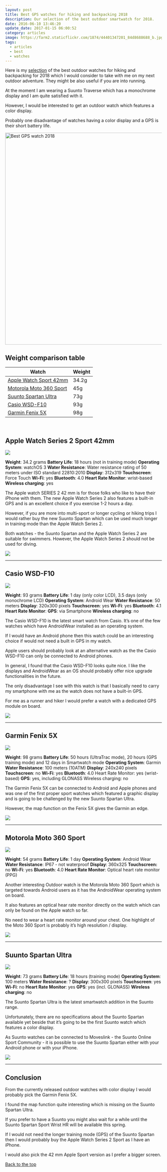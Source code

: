 ```yaml
---
layout: post
title: Best GPS watches for hiking and backpacking 2018
description: Our selection of the best outdoor smartwatch for 2018.
date: 2016-06-10 13:46:20
update_date: 2017-01-15 06:00:52
category: articles
image: https://farm2.staticflickr.com/1874/44401347201_84d8688688_b.jpg
tags:
  - articles
  - best
  - watches
---
```


Here is my <a href="#table">selection</a>  of the best outdoor watches for hiking and backpacking for 2018 which I would consider to take with me on my next outdoor adventure. They might be also useful if you are into running.

At the moment I am wearing a Suunto Traverse which has a monochrome display and I am quite satisfied with it.

However, I would be interested to get an outdoor watch which features a color display.

Probably one disadvantage of watches having a color display and a GPS is their short battery life.


<img src="https://farm2.staticflickr.com/1874/44401347201_84d8688688_b.jpg" width="1024" height="680" alt="Best GPS watch 2018">
<br>
<!--more-->

## <a name="table">Weight comparison table</a>

<div class="table-responsive">
<table class="table table-hover table-bordered list_items">
        <thead>
             <tr>
                <th>Watch</th><th>Weight</th>
             </tr>
        </thead>
        <tbody>
<tr>
<td><a href="http://amzn.to/2jLZIuO" >Apple Watch Sport 42mm</a>
</td>
<td>34.2g
</td>
</tr>
<tr>
<td><a href="http://amzn.to/1t7QAFm" >Motorola Moto 360 Sport</a>
</td>
<td>45g
</td>
</tr>
<tr>
<td><a href="http://amzn.to/2iqbE9B" >Suunto Spartan Ultra</a>
</td>
<td>73g
</td>
</tr>
<tr>
<td><a href="http://amzn.to/1YdNH1H" >Casio WSD-F10</a>
</td>
<td>93g
</td>
</tr>
<tr>
<td><a href="http://amzn.to/2jkTcij" >Garmin Fenix 5X</a>
</td>
<td>98g
</td>
</tr>
</tbody>
</table>
</div>
<br>


## Apple Watch Series 2 Sport 42mm

<a  target="_blank"  href="https://www.amazon.com/gp/product/B01BKSC14I/ref=as_li_tl?ie=UTF8&camp=1789&creative=9325&creativeASIN=B01BKSC14I&linkCode=as2&tag=hikeve-20&linkId=5781bd3b5a1ce59a4d231514776f4aff"><img border="0" src="//ws-na.amazon-adsystem.com/widgets/q?_encoding=UTF8&MarketPlace=US&ASIN=B01BKSC14I&ServiceVersion=20070822&ID=AsinImage&WS=1&Format=_SL250_&tag=hikeve-20" ></a><img src="//ir-na.amazon-adsystem.com/e/ir?t=hikeve-20&l=am2&o=1&a=B01BKSC14I" width="1" height="1" border="0" alt="" style="border:none !important; margin:0px !important;" />

**Weight**: 34.2 grams
**Battery Life**: 18 hours (not in   training mode)
**Operating System**: watchOS 3
**Water Resistance**: Water resistance rating of 50 meters under ISO standard 22810:2010
**Display**: 312x319
**Touchscreen**: Force Touch
**Wi-Fi**: yes
**Bluetooth**: 4.0
**Heart Rate Monitor**: wrist-based
**Wireless charging**: yes

The Apple watch SERIES 2 42 mm is for those folks who like to have their iPhone with them. The new Apple Watch Series 2 also features a built-in GPS and is an excellent choice if you exercise 1-2 hours a day.

However, if you are more into multi-sport or longer cycling or hiking trips I would rather buy the new Suunto Spartan which can be used much longer in training mode than the Apple Watch Series 2.

Both watches - the Suunto Spartan and the Apple Watch Series 2 are suitable for swimmers. However, the Apple Watch Series 2 should not be used for diving.

<a href="http://amzn.to/2jLZIuO" ><img src="http://www.hikeventures.com/buy.gif"></a>


<hr>

## Casio WSD-F10

<a href="https://www.amazon.com/gp/product/B01CY1QXR6/ref=as_li_tl?ie=UTF8&camp=1789&creative=9325&creativeASIN=B01CY1QXR6&linkCode=as2&tag=hikeve-20&linkId=e259bc0b895c4a2b5cc6dec4c027ab7f"><img border="0" src="//ws-na.amazon-adsystem.com/widgets/q?_encoding=UTF8&MarketPlace=US&ASIN=B01CY1QXR6&ServiceVersion=20070822&ID=AsinImage&WS=1&Format=_SL250_&tag=hikeve-20" ></a><img src="//ir-na.amazon-adsystem.com/e/ir?t=hikeve-20&l=am2&o=1&a=B01CY1QXR6" width="1" height="1" border="0" alt="Casio WSD-F10" style="border:none !important; margin:0px !important;" />

**Weight**: 93 grams
**Battery Life**: 1 day (only color LCD), 3.5 days (only monochrome LCD)
**Operating System**: Android Wear
**Water Resistance**: 50 meters
**Display**: 320x300 pixels
**Touchscreen**: yes
**Wi-Fi**: yes
**Bluetooth**: 4.1
**Heart Rate Monitor**:
**GPS**: via Smartphone
**Wireless charging**: no

The Casio WSD-F10 is the latest smart watch from Casio. It’s one of the few watches which have AndroidWear installed as an operating system.

If I would have an Android phone then this watch could be an interesting choice if would not need a built in GPS in my watch.

Apple users should probably look at an alternative watch as the the Casio WSD-F10 can only be connected to Android phones.

In general, I found that the Casio WSD-F10 looks quite nice. I like the displays and AndroidWear as an OS should probably offer nice upgrade functionalities in the future.

The only disadvantage I see with this watch is that I basically need to carry my smartphone with me as the watch does not have a built-in GPS.

For me as a runner and hiker I would prefer a watch with a dedicated GPS module on board.

<a href="http://amzn.to/1YdNH1H" ><img src="http://www.hikeventures.com/buy.gif"></a>

<hr>

## Garmin Fenix 5X

<a target="_blank"  href="https://www.amazon.com/gp/product/B01MQX3306/ref=as_li_tl?ie=UTF8&camp=1789&creative=9325&creativeASIN=B01MQX3306&linkCode=as2&tag=hikeve-20&linkId=85e41c5bccf9b616397af8b4fbf4b8f1"><img border="0" src="//ws-na.amazon-adsystem.com/widgets/q?_encoding=UTF8&MarketPlace=US&ASIN=B01MQX3306&ServiceVersion=20070822&ID=AsinImage&WS=1&Format=_SL250_&tag=hikeve-20" ></a><img src="//ir-na.amazon-adsystem.com/e/ir?t=hikeve-20&l=am2&o=1&a=B01MQX3306" width="1" height="1" border="0" alt="Garmin Fenix 5" style="border:none !important; margin:0px !important;" />

**Weight**: 98 grams
**Battery Life**: 50 hours (UltraTrac mode), 20 hours (GPS training mode) and 12 days in Smartwatch mode
**Operating System**: Garmin
**Water Resistance**: 100 meters (10ATM)
**Display**: 240x240 pixels
**Touchscreen**: no
**Wi-Fi**: yes
**Bluetooth**: 4.0
Heart Rate Monitor: yes (wrist-based)
**GPS**: yes, including GLONASS
Wireless charging: no

The Garmin Fenix 5X can be connected to Android and Apple phones and was one of the first proper sport watches which featured a graphic display and is going to be challenged by the new Suunto Spartan Ultra.

However, the map function on the Fenix 5X gives the Garmin an edge.

<a href="http://amzn.to/2jkTcij" ><img src="http://www.hikeventures.com/buy.gif"></a>

<hr>

## Motorola Moto 360 Sport

<a href="https://www.amazon.com/gp/product/B016CKHAZO/ref=as_li_tl?ie=UTF8&camp=1789&creative=9325&creativeASIN=B016CKHAZO&linkCode=as2&tag=hikeve-20&linkId=4c6098a87f5b1865e89b5e207acc1007" ><img border="0" src="//ws-na.amazon-adsystem.com/widgets/q?_encoding=UTF8&MarketPlace=US&ASIN=B016CKHAZO&ServiceVersion=20070822&ID=AsinImage&WS=1&Format=_SL250_&tag=hikeve-20" ></a><img src="//ir-na.amazon-adsystem.com/e/ir?t=hikeve-20&l=am2&o=1&a=B016CKHAZO" width="1" height="1" border="0" alt="Motorola Moto 360 Sport" style="border:none !important; margin:0px !important;" />

**Weight**: 54 grams
**Battery Life**: 1 day
**Operating System**: Android Wear
**Water Resistance**: IP67 - not waterproof
**Display**: 360x325
**Touchscreen:** no
**Wi-Fi**: yes
**Bluetooth**: 4.0
**Heart Rate Monitor**: Optical heart rate monitor (PPG)

Another interesting Outdoor watch is the Motorola Moto 360 Sport which is targeted towards Android users as it has the AndroidWear operating system on board.

It also features an optical hear rate monitor directly on the watch which can only be found on the Apple watch so far.

No need to wear a heart rate monitor around your chest. One highlight of the Moto 360 Sport is probably it’s high resolution / display.

<a href="http://amzn.to/1RWNLvb" ><img src="http://www.hikeventures.com/buy.gif"></a>

<hr>

## Suunto Spartan Ultra

<a href="https://www.amazon.com/gp/product/B01I05C446/ref=as_li_tl?ie=UTF8&camp=1789&creative=9325&creativeASIN=B01I05C446&linkCode=as2&tag=hikeve-20&linkId=c2ad8fc23315853230439ded9ec5099b" ><img border="0" src="//ws-na.amazon-adsystem.com/widgets/q?_encoding=UTF8&MarketPlace=US&ASIN=B01I05C446&ServiceVersion=20070822&ID=AsinImage&WS=1&Format=_SL250_&tag=hikeve-20" ></a><img src="//ir-na.amazon-adsystem.com/e/ir?t=hikeve-20&l=am2&o=1&a=B01I05C446" width="1" height="1" border="0" alt="Suunto Spartan Ultra" style="border:none !important; margin:0px !important;" />

**Weight**: 73 grams
**Battery Life**: 18 hours (training mode)
**Operating System**: 100 meters
**Water Resistance**: ?
**Display**: 300x300 pixels
**Touchscreen**: yes
**Wi-Fi**: no
**Heart Rate Monitor**: yes
**GPS**: yes (incl. GLONASS)
**Wireless charging**: no

The Suunto Spartan Ultra is the latest smartwatch addition in the Suunto range.

Unfortunately, there are no specifications about the Suunto Spartan available yet beside that it’s going to be the first Suunto watch which features a color display.

As Suunto watches can be connected to Moveslink - the Suunto Online Sport Community - it is possible to use the Suunto Spartan either with your Android phone or with your iPhone.

<a href="http://amzn.to/2iqbE9B" ><img src="http://www.hikeventures.com/buy.gif"></a>

<hr>

## Conclusion

From the currently released outdoor watches with color display I would probably pick the Garmin Fenix 5X.

I found the map function quite interesting which is missing on the Suunto Spartan Ultra.

If you prefer to have a Suunto you might also wait for a while until the Suunto Spartan Sport Wrist HR will be available this spring.

If I would not need the longer training mode (GPS) of the Suunto Spartan then I would probably buy the Apple Watch Series 2 Sport as I have an iPhone.

I would also pick the 42 mm Apple Sport version as I prefer a bigger screen.

<a href="#table" class="btn btn-danger" role="button">Back to the top</a>
